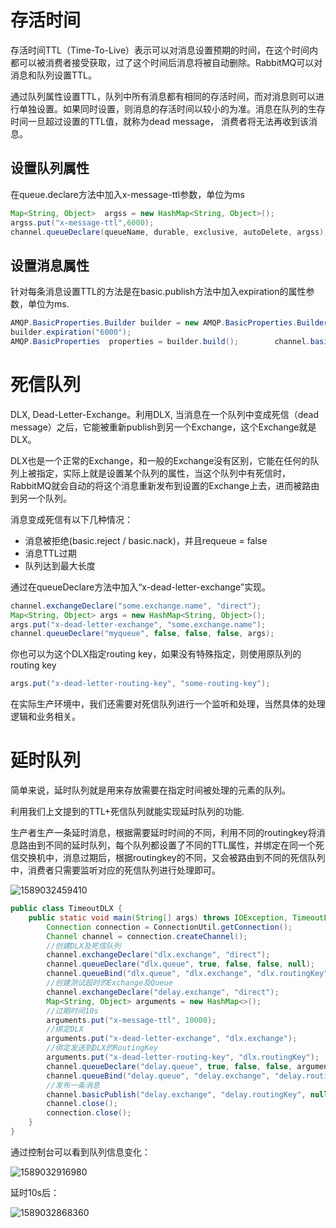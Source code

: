 # 存活时间

存活时间TTL（Time-To-Live）表示可以对消息设置预期的时间，在这个时间内都可以被消费者接受获取，过了这个时间后消息将被自动删除。RabbitMQ可以对消息和队列设置TTL。

通过队列属性设置TTL，队列中所有消息都有相同的存活时间，而对消息则可以进行单独设置。如果同时设置，则消息的存活时间以较小的为准。消息在队列的生存时间一旦超过设置的TTL值，就称为dead message， 消费者将无法再收到该消息。

## 设置队列属性

在queue.declare方法中加入x-message-ttl参数，单位为ms

```java
Map<String, Object>  argss = new HashMap<String, Object>();
argss.put("x-message-ttl",6000);
channel.queueDeclare(queueName, durable, exclusive, autoDelete, argss);
```

## 设置消息属性

针对每条消息设置TTL的方法是在basic.publish方法中加入expiration的属性参数，单位为ms.

```java
AMQP.BasicProperties.Builder builder = new AMQP.BasicProperties.Builder();
builder.expiration("6000");
AMQP.BasicProperties  properties = builder.build();        channel.basicPublish(exchangeName,routingKey,mandatory,properties,"ttlTestMessage".getBytes());
```

# 死信队列

DLX, Dead-Letter-Exchange。利用DLX, 当消息在一个队列中变成死信（dead message）之后，它能被重新publish到另一个Exchange，这个Exchange就是DLX。

DLX也是一个正常的Exchange，和一般的Exchange没有区别，它能在任何的队列上被指定，实际上就是设置某个队列的属性，当这个队列中有死信时，RabbitMQ就会自动的将这个消息重新发布到设置的Exchange上去，进而被路由到另一个队列。

消息变成死信有以下几种情况：

- 消息被拒绝(basic.reject / basic.nack)，并且requeue = false
- 消息TTL过期
- 队列达到最大长度

通过在queueDeclare方法中加入“x-dead-letter-exchange”实现。

```java
channel.exchangeDeclare("some.exchange.name", "direct");
Map<String, Object> args = new HashMap<String, Object>();
args.put("x-dead-letter-exchange", "some.exchange.name");
channel.queueDeclare("myqueue", false, false, false, args);
```

你也可以为这个DLX指定routing key，如果没有特殊指定，则使用原队列的routing key

```java
args.put("x-dead-letter-routing-key", "some-routing-key");
```

在实际生产环境中，我们还需要对死信队列进行一个监听和处理，当然具体的处理逻辑和业务相关。

# 延时队列

简单来说，延时队列就是用来存放需要在指定时间被处理的元素的队列。

利用我们上文提到的TTL+死信队列就能实现延时队列的功能.

生产者生产一条延时消息，根据需要延时时间的不同，利用不同的routingkey将消息路由到不同的延时队列，每个队列都设置了不同的TTL属性，并绑定在同一个死信交换机中，消息过期后，根据routingkey的不同，又会被路由到不同的死信队列中，消费者只需要监听对应的死信队列进行处理即可。

![1589032459410](C:/Users/wyf/AppData/Roaming/Typora/typora-user-images/1589032459410.png)

```java
public class TimeoutDLX {
    public static void main(String[] args) throws IOException, TimeoutException {
        Connection connection = ConnectionUtil.getConnection();
        Channel channel = connection.createChannel();
        //创建DLX及死信队列
        channel.exchangeDeclare("dlx.exchange", "direct");
        channel.queueDeclare("dlx.queue", true, false, false, null);
        channel.queueBind("dlx.queue", "dlx.exchange", "dlx.routingKey");
        //创建测试超时的Exchange及Queue
        channel.exchangeDeclare("delay.exchange", "direct");
        Map<String, Object> arguments = new HashMap<>();
        //过期时间10s
        arguments.put("x-message-ttl", 10000);
        //绑定DLX
        arguments.put("x-dead-letter-exchange", "dlx.exchange");
        //绑定发送到DLX的RoutingKey
        arguments.put("x-dead-letter-routing-key", "dlx.routingKey");
        channel.queueDeclare("delay.queue", true, false, false, arguments);
        channel.queueBind("delay.queue", "delay.exchange", "delay.routingKey");
        //发布一条消息
        channel.basicPublish("delay.exchange", "delay.routingKey", null, "该消息将在10s后发送到延迟队列".getBytes());
        channel.close();
        connection.close();
    }
}
```

通过控制台可以看到队列信息变化：

![1589032916980](C:/Users/wyf/AppData/Roaming/Typora/typora-user-images/1589032916980.png)

延时10s后：

![1589032868360](C:/Users/wyf/AppData/Roaming/Typora/typora-user-images/1589032868360.png)